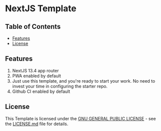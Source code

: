# NextJS Template
## Table of Contents

- [Features](#features)
- [License](#license)

## Features
1. NextJS 13.4 app router
2. PWA enabled by default
3. Just use this template, and you're ready to start your work. No need to invest your time in configuring the starter repo.
4. Github CI enabled by default

## License

This Template is licensed under the [GNU GENERAL PUBLIC LICENSE](https://github.com/hereisadi/NextJs-Template/blob/template/LICENSE) - see the [LICENSE.md](https://github.com/hereisadi/NextJs-Template/blob/template/LICENSE) file for details.
